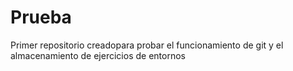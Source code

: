 # Prueba
Primer repositorio creadopara probar el funcionamiento de git y el almacenamiento de ejercicios de entornos
